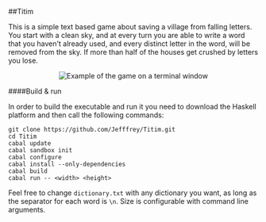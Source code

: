 ##Titim

This is a simple text based game about saving a village from falling letters.
You start with a clean sky, and at every turn you are able to write a word that you haven't already
used, and every distinct letter in the word, will be removed from the sky.
If more than half of the houses get crushed by letters you lose.


<p align="center">
    <img src="http://i.imgur.com/FrUM2yh.png" alt="Example of the game on a terminal window"/>
</p>

####Build & run

In order to build the executable and run it you need to download the Haskell platform and then
call the following commands:

```
git clone https://github.com/Jefffrey/Titim.git
cd Titim
cabal update
cabal sandbox init
cabal configure
cabal install --only-dependencies
cabal build
cabal run -- <width> <height>
```

Feel free to change `dictionary.txt` with any dictionary you want, as long as the separator for each word is `\n`.
Size is configurable with command line arguments.
